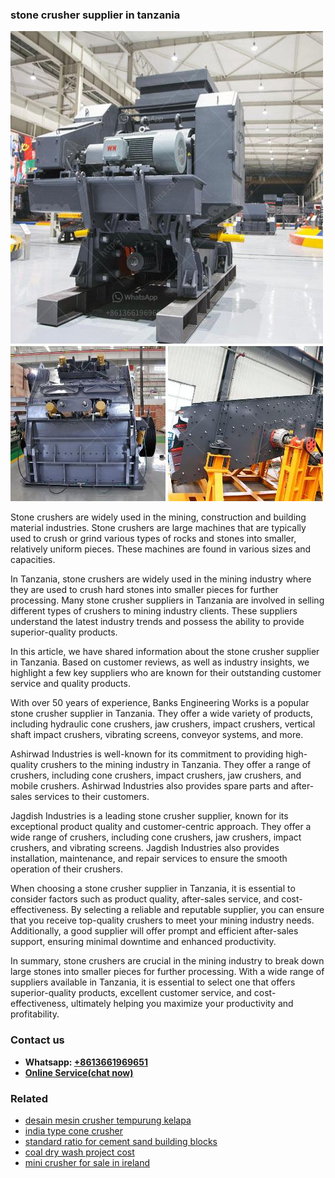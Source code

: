 <h3>stone crusher supplier in tanzania</h3><img src='1708587420.jpg' alt=''><p>Stone crushers are widely used in the mining, construction and building material industries. Stone crushers are large machines that are typically used to crush or grind various types of rocks and stones into smaller, relatively uniform pieces. These machines are found in various sizes and capacities.</p><p>In Tanzania, stone crushers are widely used in the mining industry where they are used to crush hard stones into smaller pieces for further processing. Many stone crusher suppliers in Tanzania are involved in selling different types of crushers to mining industry clients. These suppliers understand the latest industry trends and possess the ability to provide superior-quality products.</p><p>In this article, we have shared information about the stone crusher supplier in Tanzania. Based on customer reviews, as well as industry insights, we highlight a few key suppliers who are known for their outstanding customer service and quality products.</p><p>With over 50 years of experience, Banks Engineering Works is a popular stone crusher supplier in Tanzania. They offer a wide variety of products, including hydraulic cone crushers, jaw crushers, impact crushers, vertical shaft impact crushers, vibrating screens, conveyor systems, and more.</p><p>Ashirwad Industries is well-known for its commitment to providing high-quality crushers to the mining industry in Tanzania. They offer a range of crushers, including cone crushers, impact crushers, jaw crushers, and mobile crushers. Ashirwad Industries also provides spare parts and after-sales services to their customers.</p><p>Jagdish Industries is a leading stone crusher supplier, known for its exceptional product quality and customer-centric approach. They offer a wide range of crushers, including cone crushers, jaw crushers, impact crushers, and vibrating screens. Jagdish Industries also provides installation, maintenance, and repair services to ensure the smooth operation of their crushers.</p><p>When choosing a stone crusher supplier in Tanzania, it is essential to consider factors such as product quality, after-sales service, and cost-effectiveness. By selecting a reliable and reputable supplier, you can ensure that you receive top-quality crushers to meet your mining industry needs. Additionally, a good supplier will offer prompt and efficient after-sales support, ensuring minimal downtime and enhanced productivity.</p><p>In summary, stone crushers are crucial in the mining industry to break down large stones into smaller pieces for further processing. With a wide range of suppliers available in Tanzania, it is essential to select one that offers superior-quality products, excellent customer service, and cost-effectiveness, ultimately helping you maximize your productivity and profitability.</p><h3>Contact us</h3><ul><li><strong>Whatsapp:&nbsp;<a href="https://wa.me/8613661969651">+8613661969651</a></strong></li><li><a href="https://swt.shibang-china.com/?git&amp;zhl&amp;stone crusher supplier in tanzania"><strong>Online Service(chat now)</strong></a></li></ul><h3>Related</h3><ul><li><a href='desain mesin crusher tempurung kelapa.md'>desain mesin crusher tempurung kelapa</a></li><li><a href='india type cone crusher.md'>india type cone crusher</a></li><li><a href='standard ratio for cement sand building blocks.md'>standard ratio for cement sand building blocks</a></li><li><a href='coal dry wash project cost.md'>coal dry wash project cost</a></li><li><a href='mini crusher for sale in ireland.md'>mini crusher for sale in ireland</a></li></ul>